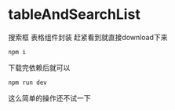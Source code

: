 # tableAndSearchList
搜索框 表格组件封装
赶紧看到就直接download下来
```
npm i
```
下载完依赖后就可以
 ```
 npm run dev
 ```
 这么简单的操作还不试一下
